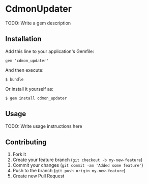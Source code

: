 # CdmonUpdater

TODO: Write a gem description

## Installation

Add this line to your application's Gemfile:

    gem 'cdmon_updater'

And then execute:

    $ bundle

Or install it yourself as:

    $ gem install cdmon_updater

## Usage

TODO: Write usage instructions here

## Contributing

1. Fork it
2. Create your feature branch (`git checkout -b my-new-feature`)
3. Commit your changes (`git commit -am 'Added some feature'`)
4. Push to the branch (`git push origin my-new-feature`)
5. Create new Pull Request
